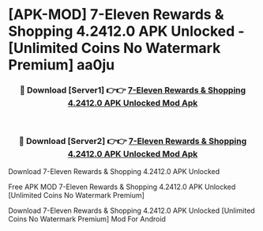 # [APK-MOD] 7-Eleven  Rewards & Shopping 4.2412.0 APK Unlocked - [Unlimited Coins No Watermark Premium] aa0ju



<div align="center">
<h3>🔴 Download [Server1] 👉👉 <a href="https://momento.my/?title=7-Eleven__Rewards_&_Shopping_4.2412.0_APK_Unlocked">7-Eleven  Rewards & Shopping 4.2412.0 APK Unlocked Mod Apk</a></h3><br>

<h3>🔴 Download [Server2] 👉👉 <a href="https://momento.my/?title=7-Eleven__Rewards_&_Shopping_4.2412.0_APK_Unlocked">7-Eleven  Rewards & Shopping 4.2412.0 APK Unlocked Mod Apk</a></h3>
</div>



Download 7-Eleven  Rewards & Shopping 4.2412.0 APK Unlocked 

Free APK MOD 7-Eleven  Rewards & Shopping 4.2412.0 APK Unlocked [Unlimited Coins No Watermark Premium]

Download 7-Eleven  Rewards & Shopping 4.2412.0 APK Unlocked [Unlimited Coins No Watermark Premium] Mod For Android
